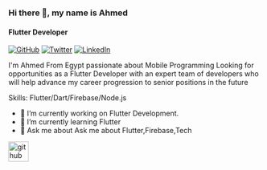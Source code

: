### Hi there 👋, my name is Ahmed
#### Flutter Developer
[![GitHub](https://img.shields.io/badge/GitHub-181717?style=flat-square&logo=github)](https://github.com/your-profile)
[![Twitter](https://img.shields.io/badge/Twitter-1DA1F2?style=flat-square&logo=twitter)](https://twitter.com/your-profile)
[![LinkedIn](https://img.shields.io/badge/LinkedIn-0077B5?style=flat-square&logo=linkedin)](https://linkedin.com/in/your-profile)


I'm Ahmed From Egypt
passionate about Mobile Programming Looking for opportunities as a Flutter
Developer with an expert team of developers who will help advance my career
progression to senior positions in the future

Skills: Flutter/Dart/Firebase/Node.js

- 🔭 I’m currently working on Flutter Development. 
- 🌱 I’m currently learning Flutter 
- 💬 Ask me about Ask me about Flutter,Firebase,Tech  


[<img src='https://cdn.jsdelivr.net/npm/simple-icons@3.0.1/icons/github.svg' alt='github' height='40'>](https://github.com/Ashalabyy)  

